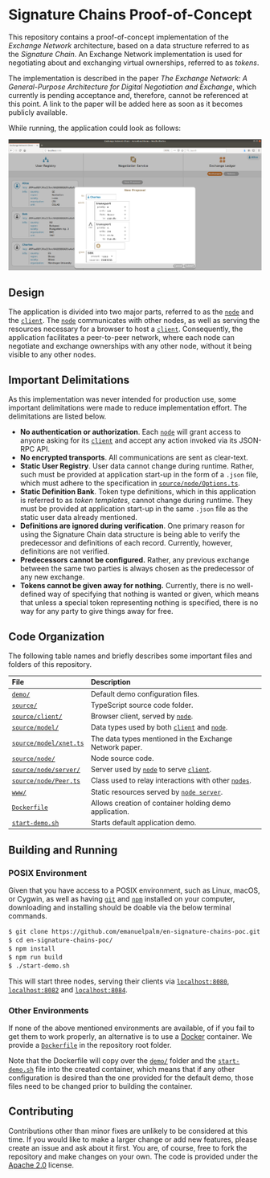 # Signature Chains Proof-of-Concept

This repository contains a proof-of-concept implementation of the _Exchange Network_ architecture,
based on a data structure referred to as the _Signature Chain_. An Exchange Network implementation
is used for negotiating about and exchanging virtual ownerships, referred to as _tokens_.

The implementation is described in the paper _The Exchange Network: A General-Purpose Architecture_
_for Digital Negotiation and Exchange_, which currently is pending acceptance and, therefore,
cannot be referenced at this point. A link to the paper will be added here as soon as it becomes
publicly available.

While running, the application could look as follows:

![A screenshot of the client of the running application.](documents/screenshot1.png)

## Design

The application is divided into two major parts, referred to as the [`node`][node] and the
[`client`][client]. The [`node`][node] communicates with other nodes, as well as serving the
resources necessary for a browser to host a [`client`][client]. Consequently, the application
facilitates a peer-to-peer network, where each node can negotiate and exchange ownerships
with any other node, without it being visible to any other nodes.

## Important Delimitations

As this implementation was never intended for production use, some important delimitations were
made to reduce implementation effort. The delimitations are listed below.

- __No authentication or authorization__. Each [`node`][node] will grant access to anyone asking
  for its [`client`][client] and accept any action invoked via its JSON-RPC API.
- __No encrypted transports__. All communications are sent as clear-text.
- __Static User Registry__. User data cannot change during runtime. Rather, such must be provided
  at application start-up in the form of a `.json` file, which must adhere to the specification in
  [`source/node/Options.ts`](source/node/Options.ts).
- __Static Definition Bank__. Token type definitions, which in this application is referred to as
  _token templates_, cannot change during runtime. They must be provided at application start-up
  in the same `.json` file as the static user data already mentioned.
- __Definitions are ignored during verification__. One primary reason for using the Signature Chain
  data structure is being able to verify the predecessor and definitions of each record. Currently,
  however, definitions are not verified.
- __Predecessors cannot be configured.__ Rather, any previous exchange between the same two parties
  is always chosen as the predecessor of any new exchange.
- __Tokens cannot be given away for nothing.__ Currently, there is no well-defined way of
  specifying that nothing is wanted or given, which means that unless a special token representing
  nothing is specified, there is no way for any party to give things away for free.

## Code Organization

The following table names and briefly describes some important files and folders of this
repository.

| File                           | Description                                                    |
|:-------------------------------|:---------------------------------------------------------------|
| [`demo/`][demo]                | Default demo configuration files.                              |
| [`source/`][source]            | TypeScript source code folder.                                 |
| [`source/client/`][client]     | Browser client, served by [`node`][node].                      |
| [`source/model/`][model]       | Data types used by both [`client`][client] and [`node`][node]. |
| [`source/model/xnet.ts`][xnet] | The data types mentioned in the Exchange Network paper.        |
| [`source/node/`][node]         | Node source code.                                              |
| [`source/node/server/`][server]| Server used by [`node`][node] to serve [`client`][client].     |
| [`source/node/Peer.ts`][peer]  | Class used to relay interactions with other [`nodes`][node].   |
| [`www/`][www]                  | Static resources served by [`node server`][server].            |
| [`Dockerfile`][dockerfile]     | Allows creation of container holding demo application.         |
| [`start-demo.sh`][demosh]      | Starts default application demo.                               |

## Building and Running

### POSIX Environment

Given that you have access to a POSIX environment, such as Linux, macOS, or Cygwin, as
well as having [`git`](https://www.git-scm.com) and [`npm`](https://www.npmjs.com) installed on
your computer, downloading and installing should be doable via the below terminal commands.

```sh
$ git clone https://github.com/emanuelpalm/en-signature-chains-poc.git
$ cd en-signature-chains-poc/
$ npm install
$ npm run build
$ ./start-demo.sh
```

This will start three nodes, serving their clients via [`localhost:8080`](http://localhost:8080),
[`localhost:8082`](http://localhost:8082) and [`localhost:8084`](http://localhost:8084).

### Other Environments

If none of the above mentioned environments are available, of if you fail to get them to work
properly, an alternative is to use a [Docker](https://www.docker.com) container. We provide a
[`Dockerfile`][dockerfile] in the repository root folder.

Note that the Dockerfile will copy over the [`demo/`][demo] folder and the
[`start-demo.sh`][demosh] file into the created container, which means that if any other
configuration is desired than the one provided for the default demo, those files need to be
changed prior to building the container.

[client]: source/client
[demo]: demo
[demosh]: start-demo.sh
[dockerfile]: Dockerfile
[model]: source/model
[node]: source/node
[peer]: source/node/Peer.ts
[server]: source/node/server
[source]: source
[www]: www
[xnet]: source/model/xnet.ts

## Contributing

Contributions other than minor fixes are unlikely to be considered at this time. If you would like
to make a larger change or add new features, please create an issue and ask about it first. You
are, of course, free to fork the repository and make changes on your own. The code is provided
under the [Apache 2.0](LICENSE) license.